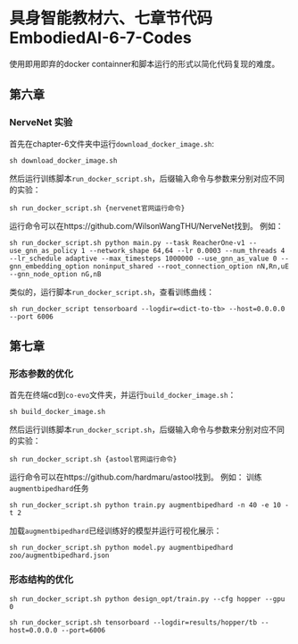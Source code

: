 # 具身智能教材六、七章节代码 EmbodiedAI-6-7-Codes
使用即用即弃的docker containner和脚本运行的形式以简化代码复现的难度。

## 第六章
### NerveNet 实验

首先在chapter-6文件夹中运行`download_docker_image.sh`:
```shell
sh download_docker_image.sh
```
然后运行训练脚本`run_docker_script.sh`，后缀输入命令与参数来分别对应不同的实验：
```shell
sh run_docker_script.sh {nervenet官网运行命令}
```
运行命令可以在https://github.com/WilsonWangTHU/NerveNet找到。
例如：
```shell
sh run_docker_script.sh python main.py --task ReacherOne-v1 --use_gnn_as_policy 1 --network_shape 64,64 --lr 0.0003 --num_threads 4 --lr_schedule adaptive --max_timesteps 1000000 --use_gnn_as_value 0 --gnn_embedding_option noninput_shared --root_connection_option nN,Rn,uE --gnn_node_option nG,nB
```
类似的，运行脚本`run_docker_script.sh`，查看训练曲线：
```shell
sh run_docker_script tensorboard --logdir=<dict-to-tb> --host=0.0.0.0 --port 6006
```

## 第七章
### 形态参数的优化
首先在终端cd到`co-evo`文件夹，并运行`build_docker_image.sh`：
```shell
sh build_docker_image.sh
```
然后运行训练脚本`run_docker_script.sh`，后缀输入命令与参数来分别对应不同的实验：
```shell
sh run_docker_script.sh {astool官网运行命令}
```
运行命令可以在https://github.com/hardmaru/astool找到。
例如：
训练`augmentbipedhard`任务
```shell
sh run_docker_script.sh python train.py augmentbipedhard -n 40 -e 10 -t 2
```
加载`augmentbipedhard`已经训练好的模型并运行可视化展示：
```shell
sh run_docker_script.sh python model.py augmentbipedhard zoo/augmentbipedhard.json
```

### 形态结构的优化
```shell
sh run_docker_script.sh python design_opt/train.py --cfg hopper --gpu 0
```

```shell
sh run_docker_script.sh tensorboard --logdir=results/hopper/tb --host=0.0.0.0 --port=6006
```